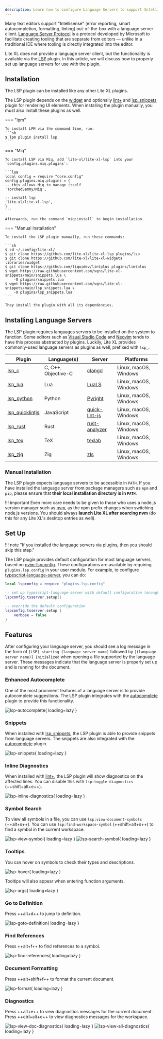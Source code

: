 ```yaml
---
description: Learn how to configure Language Servers to support Intellisense in Lite XL.
---
```


Many text editors support "Intellisense" (error reporting, smart autocompletion, formatting, linting)
out-of-the-box with a language server client.
[Language Server Protocol] is a protocol developed by Microsoft to facilitate creating tooling that 
are separate from editors — unlike in a traditional IDE where tooling is directly integrated into the editor.

Lite XL does not provide a language server client, but the functionality is available via the [LSP] plugin.
In this article, we will discuss how to properly set up language servers for use with the plugin.

## Installation

The LSP plugin can be installed like any other Lite XL plugins.

The LSP plugin depends on the [widget] and optionally [lint+] and [lsp_snippets] plugin for rendering UI elements.
When installing the plugin manually, you must also install these plugins as well.

=== "lpm"

    To install LPM via the command line, run:
    ```sh
    $ lpm plugin install lsp
    ```

=== "Miq"

    To install LSP via Miq, add `lite-xl/lite-xl-lsp` into your `config.plugins.miq.plugins`:

    ```lua
    local config = require "core.config"
    config.plugins.miq.plugins = {
    -- this allows Miq to manage itself
    'TorchedSammy/Miq',

    -- install lsp
    'lite-xl/lite-xl-lsp',
    }
    ```

    Afterwards, run the command `miq:install` to begin installation.

=== "Manual Installation"

    To install the LSP plugin manually, run these commands:

    ```sh
    $ cd ~/.config/lite-xl/
    $ git clone https://github.com/lite-xl/lite-xl-lsp plugins/lsp
    $ git clone https://github.com/lite-xl/lite-xl-widgets libraries/widget
    $ git clone https://github.com/liquidev/lintplus plugins/lintplus
    $ wget https://raw.githubusercontent.com/vqns/lite-xl-snippets/main/snippets.lua \
        -O plugins/snippets.lua
    $ wget https://raw.githubusercontent.com/vqns/lite-xl-snippets/main/lsp_snippets.lua \
        -O plugins/lsp_snippets.lua
    ```

    They install the plugin with all its dependencies.

## Installing Language Servers

The LSP plugin requires languages servers to be installed on the system to function.
Some editors such as [Visual Studio Code] and [Neovim] tends to have this process abstracted by plugins.
Luckily, Lite XL provides commonly-used language servers as plugins as well, prefixed with `lsp_`.

| Plugin            | Language(s)         | Server          | Platforms
| ------            | -----------         | ------          | ---------
| [lsp_c]           | C, C++, Objective-C | [clangd]        | Linux, macOS, Windows
| [lsp_lua]         | Lua                 | [LuaLS]         | Linux, macOS, Windows
| [lsp_python]      | Python              | [Pyright]       | Linux, macOS, Windows
| [lsp_quicklintjs] | JavaScript          | [quick-lint-js] | Linux, macOS, Windows
| [lsp_rust]        | Rust                | [rust-analyzer] | Linux, macOS, Windows
| [lsp_tex]         | TeX                 | [texlab]        | Linux, macOS, Windows
| [lsp_zig]         | Zig                 | [zls]           | Linux, macOS, Windows

### Manual Installation

The LSP plugin expects language servers to be accessible in `PATH`.
If you have installed the language server from package managers such as `npm` and `pip`,
please ensure that **their local installation directory is in `PATH`**.

!!! important
    Even more care needs to be given to those who uses a node.js version manager such as [nvm],
    as the npm prefix changes when switching node.js versions.
    You should always **launch Lite XL after sourcing nvm**
    (do this for any Lite XL's desktop entries as well).

## Set Up

!!! note "If you installed the language servers via plugins, then you should skip this step."

The LSP plugin provides default configuration for most language servers, based on [nvim-lspconfig].
These configurations are available by requiring `plugins.lsp.config` in your user module.
For example, to configure [typescript-language-server], you can do:

```lua
local lspconfig = require "plugins.lsp.config"

-- set up typescript-language-server with default configuration (enough for most people)
lspconfig.tsserver.setup()

-- override the default configuration
lspconfig.tsserver.setup {
    verbose = false
}
```

## Features

After configuring your language server, you should see a log message in the form of
`[LSP] starting (language server name)` followed by `[(language server name)] Initialized`
when opening a file supported by the language server.
These messages indicate that the language server is properly set up and is running for the document.

### Enhanced Autocomplete

One of the most prominent features of a language server is to provide autocomplete suggestions.
The LSP plugin integrates with the [autocomplete] plugin to provide this functionality.

![lsp-autocomplete]{ loading=lazy }

### Snippets

When installed with [lsp_snippets], the LSP plugin is able to provide snippets from language servers.
The snippets are also integrated with the [autocomplete] plugin.

![lsp-snippets]{ loading=lazy }

### Inline Diagnostics

When installed with [lint+], the LSP plugin will show diagnostics on the affected lines.
You can disable this with `lsp:toggle-diagnostics` (++shift+alt+e++).

![lsp-inline-diagnostics]{ loading=lazy }

### Symbol Search

To view all symbols in a file, you can use `lsp:view-document-symbols` (++alt+s++).
You can use `lsp:find-workspace-symbol` (++shift+alt+s++) to find a symbol in the current workspace.

![lsp-view-symbol]{ loading=lazy }
![lsp-search-symbol]{ loading=lazy }

### Tooltips

You can hover on symbols to check their types and descriptions.

![lsp-hover]{ loading=lazy }

Tooltips will also appear when entering function arguments.

![lsp-args]{ loading=lazy }

### Go to Definition

Press ++alt+d++ to jump to definition.

![lsp-goto-definition]{ loading=lazy }

### Find References

Press ++alt+f++ to find references to a symbol.

![lsp-find-references]{ loading=lazy }

### Document Formatting

Press ++alt+shift+f++ to format the current document.

![lsp-format]{ loading=lazy }

### Diagnostics

Press ++alt+e++ to view diagnostics messages for the current document.
Press ++ctrl+alt+e++ to view diagnostics messages for the workspace.

![lsp-view-doc-diagnostics]{ loading=lazy }
![lsp-view-all-diagnostics]{ loading=lazy }


[Language Server Protocol]:   https://microsoft.github.io/language-server-protocol/
[LSP]:                        https://github.com/lite-xl/lite-xl-lsp
[widget]:                     https://github.com/lite-xl/lite-xl-widgets
[lint+]:                      https://github.com/liquid600pgm/lintplus
[lsp_snippets]:               https://github.com/vqns/lite-xl-snippets
[Visual Studio Code]:         https://code.visualstudio.com/
[Neovim]:                     https://neovim.io/
[lsp_c]:                      https://github.com/adamharrison/lite-xl-lsp-servers/blob/master/plugins/lsp_c.lua?raw=1
[clangd]:                     https://clangd.llvm.org/
[lsp_lua]:                    https://github.com/adamharrison/lite-xl-lsp-servers/blob/master/plugins/lsp_lua.lua?raw=1
[LuaLS]:                      https://luals.github.io/
[lsp_python]:                 https://github.com/adamharrison/lite-xl-lsp-servers/blob/master/plugins/lsp_python.lua?raw=1
[Pyright]:                    https://github.com/Microsoft/pyright
[lsp_quicklintjs]:            https://github.com/adamharrison/lite-xl-lsp-servers/blob/master/plugins/lsp_quicklintjs.lua?raw=1
[quick-lint-js]:              https://quick-lint-js.com/
[lsp_rust]:                   https://github.com/adamharrison/lite-xl-lsp-servers/blob/master/plugins/lsp_rust.lua?raw=1
[rust-analyzer]:              https://github.com/rust-lang/rust-analyzer
[lsp_tex]:                    https://github.com/adamharrison/lite-xl-lsp-servers/blob/master/plugins/lsp_tex.lua?raw=1
[texlab]:                     https://github.com/latex-lsp/texlab
[lsp_zig]:                    https://github.com/adamharrison/lite-xl-lsp-servers/blob/master/plugins/lsp_zig.lua?raw=1
[zls]:                        https://install.zigtools.org/
[nvm]:                        https://github.com/nvm-sh/nvm
[nvim-lspconfig]:             https://github.com/neovim/nvim-lspconfig
[typescript-language-server]: https://github.com/typescript-language-server/typescript-language-server
[autocomplete]:               https://github.com/lite-xl/lite-xl/blob/master/data/plugins/autocomplete.lua
[lsp-autocomplete]:           ../assets/user-guide/lsp-autocomplete.png
[lsp-snippets]:               ../assets/user-guide/lsp-snippets.gif
[lsp-inline-diagnostics]:     ../assets/user-guide/lsp-inline-diagnostics.png
[lsp-hover]:                  ../assets/user-guide/lsp-hover.png
[lsp-args]:                   ../assets/user-guide/lsp-args.png
[lsp-view-symbol]:            ../assets/user-guide/lsp-view-symbol.gif
[lsp-search-symbol]:          ../assets/user-guide/lsp-search-symbol.gif
[lsp-goto-definition]:        ../assets/user-guide/lsp-goto-definitions.gif
[lsp-find-references]:        ../assets/user-guide/lsp-find-references.gif
[lsp-format]:                 ../assets/user-guide/lsp-format.gif
[lsp-view-doc-diagnostics]:   ../assets/user-guide/lsp-view-doc-diagnostics.gif
[lsp-view-all-diagnostics]:   ../assets/user-guide/lsp-view-all-diagnostics.gif
